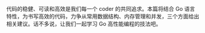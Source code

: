 代码的稳健、可读和高效是我们每一个 coder 的共同追求。本篇将结合 Go 语言特性，为书写高效的代码，力争从常用数据结构、内存管理和并发，三个方面给出相关建议。话不多说，让我们一起学习 Go 高性能编程的技法吧。